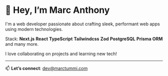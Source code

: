 # 👋 Hey, I’m Marc Anthony
I'm a web developer passionate about crafting sleek, performant web apps using modern technologies.

Stack:
**Next.js**
**React**
**TypeScript**
**Tailwindcss**
**Zod**
**PostgreSQL**
**Prisma ORM**
and many more.

I love collaborating on projects and learning new tech! 

---

📫 **Let’s connect**: [dev@marctummi.com](mailto:dev@marctummi.com)
